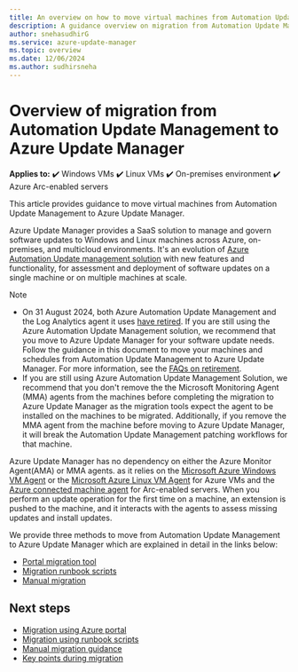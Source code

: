```yaml
---
title: An overview on how to move virtual machines from Automation Update Management to Azure Update Manager
description: A guidance overview on migration from Automation Update Management to Azure Update Manager
author: snehasudhirG
ms.service: azure-update-manager
ms.topic: overview
ms.date: 12/06/2024
ms.author: sudhirsneha
---
```


# Overview of migration from Automation Update Management to Azure Update Manager

**Applies to:** :heavy_check_mark: Windows VMs :heavy_check_mark: Linux VMs :heavy_check_mark: On-premises environment :heavy_check_mark: Azure Arc-enabled servers

This article provides guidance to move virtual machines from Automation Update Management to Azure Update Manager.    

Azure Update Manager provides a SaaS solution to manage and govern software updates to Windows and Linux machines across Azure, on-premises, and multicloud environments. It's an evolution of [Azure Automation Update management solution](../automation/update-management/overview.md) with new features and functionality, for assessment and deployment of software updates on a single machine or on multiple machines at scale.    

> [!Note]
> - On 31 August 2024, both Azure Automation Update Management and the Log Analytics agent it uses [have retired](https://azure.microsoft.com/updates/were-retiring-the-log-analytics-agent-in-azure-monitor-on-31-august-2024/). If you are still using the Azure Automation Update Management solution, we recommend that you move to Azure Update Manager for your software update needs. Follow the guidance in this document to move your machines and schedules from Automation Update Management to Azure Update Manager. For more information, see the [FAQs on retirement](https://aka.ms/aum-migration-faqs).   
> - If you are still using Azure Automation Update Management Solution, we recommend that you don't remove the the Microsoft Monitoring Agent (MMA) agents from the machines before completing the migration to Azure Update Manager as the migration tools expect the agent to be installed on the machines to be migrated. Additionally, if you remove the MMA agent from the machine before moving to Azure Update Manager, it will break the Automation Update Management patching workflows for that machine.      

Azure Update Manager has no dependency on either the Azure Monitor Agent(AMA) or MMA agents. as it relies on the [Microsoft Azure Windows VM Agent](https://learn.microsoft.com/azure/virtual-machines/extensions/agent-windows) or the [Microsoft Azure Linux VM Agent](https://learn.microsoft.com/azure/virtual-machines/extensions/agent-linux) for Azure VMs and the [Azure connected machine agent](https://learn.microsoft.com/azure/azure-arc/servers/agent-overview) for Arc-enabled servers. When you perform an update operation for the first time on a machine, an extension is pushed to the machine, and it interacts with the agents to assess missing updates and install updates.      

We provide three methods to move from Automation Update Management to Azure Update Manager which are explained in detail in the links below:   
- [Portal migration tool](migration-using-portal.md)  
- [Migration runbook scripts](migration-using-runbook-scripts.md)  
- [Manual migration](migration-manual.md)    


## Next steps

- [Migration using Azure portal](migration-using-portal.md)
- [Migration using runbook scripts](migration-using-runbook-scripts.md)
- [Manual migration guidance](migration-manual.md)
- [Key points during migration](migration-key-points.md)